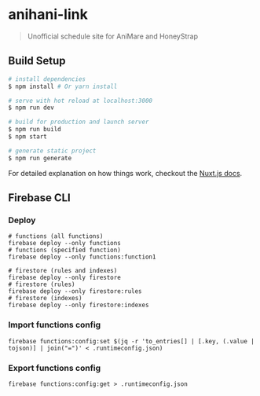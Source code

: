 # anihani-link

> Unofficial schedule site for AniMare and HoneyStrap

## Build Setup

``` bash
# install dependencies
$ npm install # Or yarn install

# serve with hot reload at localhost:3000
$ npm run dev

# build for production and launch server
$ npm run build
$ npm start

# generate static project
$ npm run generate
```

For detailed explanation on how things work, checkout the [Nuxt.js docs](https://github.com/nuxt/nuxt.js).


## Firebase CLI

### Deploy
```
# functions (all functions)
firebase deploy --only functions
# functions (specified function)
firebase deploy --only functions:function1

# firestore (rules and indexes)
firebase deploy --only firestore
# firestore (rules)
firebase deploy --only firestore:rules
# firestore (indexes)
firebase deploy --only firestore:indexes
```

### Import functions config
```
firebase functions:config:set $(jq -r 'to_entries[] | [.key, (.value | tojson)] | join("=")' < .runtimeconfig.json)
```

### Export functions config
```
firebase functions:config:get > .runtimeconfig.json
```
